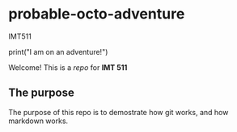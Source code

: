 # probable-octo-adventure
IMT511

print("I am on an adventure!")

Welcome! This is a _repo_ for **IMT 511**

## The purpose

The purpose of this repo is to demostrate how git works, and how markdown works.


